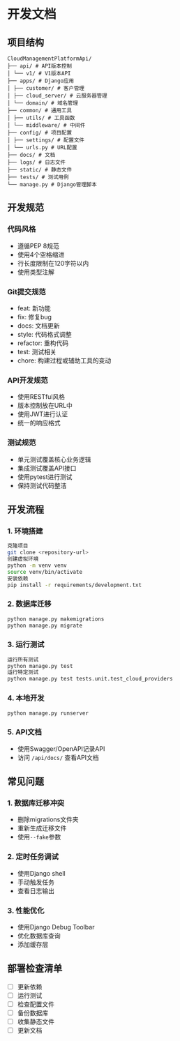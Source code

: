 # 开发文档

## 项目结构
```
CloudManagementPlatformApi/
├── api/ # API版本控制
│ └── v1/ # V1版本API
├── apps/ # Django应用
│ ├── customer/ # 客户管理
│ ├── cloud_server/ # 云服务器管理
│ └── domain/ # 域名管理
├── common/ # 通用工具
│ ├── utils/ # 工具函数
│ └── middleware/ # 中间件
├── config/ # 项目配置
│ ├── settings/ # 配置文件
│ └── urls.py # URL配置
├── docs/ # 文档
├── logs/ # 日志文件
├── static/ # 静态文件
├── tests/ # 测试用例
└── manage.py # Django管理脚本
```


## 开发规范

### 代码风格
- 遵循PEP 8规范
- 使用4个空格缩进
- 行长度限制在120字符以内
- 使用类型注解

### Git提交规范
- feat: 新功能
- fix: 修复bug
- docs: 文档更新
- style: 代码格式调整
- refactor: 重构代码
- test: 测试相关
- chore: 构建过程或辅助工具的变动


### API开发规范
- 使用RESTful风格
- 版本控制放在URL中
- 使用JWT进行认证
- 统一的响应格式

### 测试规范
- 单元测试覆盖核心业务逻辑
- 集成测试覆盖API接口
- 使用pytest进行测试
- 保持测试代码整洁

## 开发流程

### 1. 环境搭建
```bash
克隆项目
git clone <repository-url>
创建虚拟环境
python -m venv venv
source venv/bin/activate
安装依赖
pip install -r requirements/development.txt
```


### 2. 数据库迁移
```bash
python manage.py makemigrations
python manage.py migrate
```

### 3. 运行测试
```bash
运行所有测试
python manage.py test
运行特定测试
python manage.py test tests.unit.test_cloud_providers
```

### 4. 本地开发
```bash
python manage.py runserver
```

### 5. API文档
- 使用Swagger/OpenAPI记录API
- 访问 `/api/docs/` 查看API文档

## 常见问题

### 1. 数据库迁移冲突
- 删除migrations文件夹
- 重新生成迁移文件
- 使用`--fake`参数

### 2. 定时任务调试
- 使用Django shell
- 手动触发任务
- 查看日志输出

### 3. 性能优化
- 使用Django Debug Toolbar
- 优化数据库查询
- 添加缓存层

## 部署检查清单
- [ ] 更新依赖
- [ ] 运行测试
- [ ] 检查配置文件
- [ ] 备份数据库
- [ ] 收集静态文件
- [ ] 更新文档